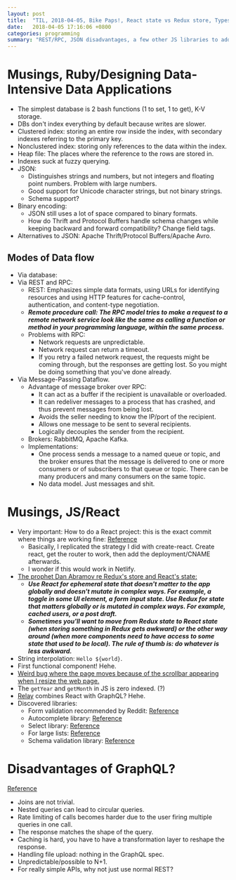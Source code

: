 ```yaml
---
layout: post
title:  "TIL, 2018-04-05, Bike Paps!, React state vs Redux store, Types of Indexes."
date:   2018-04-05 17:16:06 +0800
categories: programming
summary: "REST/RPC, JSON disadvantages, a few other JS libraries to add to the toolkit."
---
```


# Musings, Ruby/Designing Data-Intensive Data Applications

- The simplest database is 2 bash functions (1 to set, 1 to get), K-V storage.
- DBs don't index everything by default because writes are slower.
- Clustered index: storing an entire row inside the index, with secondary indexes referring to the primary key.
- Nonclustered index: storing only references to the data within the index.
- Heap file: The places where the reference to the rows are stored in.
- Indexes suck at fuzzy querying.
- JSON:
  - Distinguishes strings and numbers, but not integers and floating point numbers. Problem with large numbers.
  - Good support for Unicode character strings, but not binary strings.
  - Schema support?
- Binary encoding:
  - JSON still uses a lot of space compared to binary formats.
  - How do Thrift and Protocol Buffers handle schema changes while keeping backward and forward compatibility? Change field tags.
- Alternatives to JSON: Apache Thrift/Protocol Buffers/Apache Avro.

## Modes of Data flow

- Via database:
- Via REST and RPC:
  - REST: Emphasizes simple data formats, using URLs for identifying resources and using HTTP features for cache-control, authentication, and content-type negotiation.
  - ***Remote procedure call: The RPC model tries to make a request to a remote network service look like the same as calling a function or method in your programming language, within the same process.***
  - Problems with RPC:
    - Network requests are unpredictable.
    - Network request can return a timeout.
    - If you retry a failed network request, the requests might be coming through, but the responses are getting lost. So you might be doing something that you've done already.
- Via Message-Passing Dataflow.
  - Advantage of message broker over RPC:
    - It can act as a buffer if the recipient is unavailable or overloaded.
    - It can redeliver messages to a process that has crashed, and thus prevent messages from being lost.
    - Avoids the seller needing to know the IP/port of the recipient.
    - Allows one message to be sent to several recipients.
    - Logically decouples the sender from the recipient.
  - Brokers: RabbitMQ, Apache Kafka.
  - Implementations:
    - One process sends a message to a named queue or topic, and the broker ensures that the message is delivered to one or more consumers or of subscribers to that queue or topic. There can be many producers and many consumers on the same topic.
    - No data model. Just messages and shit.

# Musings, JS/React

- Very important: How to do a React project: this is the exact commit where things are working fine: [Reference](https://github.com/daryllxd/bikepaps/tree/2fb18ac566ced08b135016708943830e8494efcd)
  - Basically, I replicated the strategy I did with create-react. Create react, get the router to work, then add the deployment/CNAME afterwards.
  - I wonder if this would work in Netlify.
- [The prophet Dan Abramov re Redux's store and React's state:](https://github.com/reactjs/redux/issues/1287#issuecomment-175351978)
  - ***Use React for ephemeral state that doesn't matter to the app globally and doesn't mutate in complex ways. For example, a toggle in some UI element, a form input state. Use Redux for state that matters globally or is mutated in complex ways. For example, cached users, or a post draft.***
  - ***Sometimes you'll want to move from Redux state to React state (when storing something in Redux gets awkward) or the other way around (when more components need to have access to some state that used to be local). The rule of thumb is: do whatever is less awkward.***
- String interpolation: `Hello ${world}`.
- First functional component! Hehe.
- [Weird bug where the page moves because of the scrollbar appearing when I resize the web page.](https://stackoverflow.com/questions/1417934/how-to-prevent-scrollbar-from-repositioning-web-page)
- The `getYear` and `getMonth` in JS is zero indexed. (?)
- [Relay](http://facebook.github.io/relay/) combines React with GraphQL? Hehe.
- Discovered libraries:
  - Form validation recommended by Reddit: [Reference](https://github.com/jaredpalmer/formik)
  - Autocomplete library: [Reference](https://github.com/reactjs/react-autocomplete)
  - Select library: [Reference](https://github.com/JedWatson/react-select)
  - For large lists: [Reference](https://github.com/bvaughn/react-virtualized)
  - Schema validation library: [Reference](https://github.com/hapijs/joi)

# Disadvantages of GraphQL?
[Reference](https://stackoverflow.com/questions/40689858/are-there-any-disadvantages-to-graphql)

- Joins are not trivial.
- Nested queries can lead to circular queries.
- Rate limiting of calls becomes harder due to the user firing multiple queries in one call.
- The response matches the shape of the query.
- Caching is hard, you have to have a transformation layer to reshape the response.
- Handling file upload: nothing in the GraphQL spec.
- Unpredictable/possible to N+1.
- For really simple APIs, why not just use normal REST?
